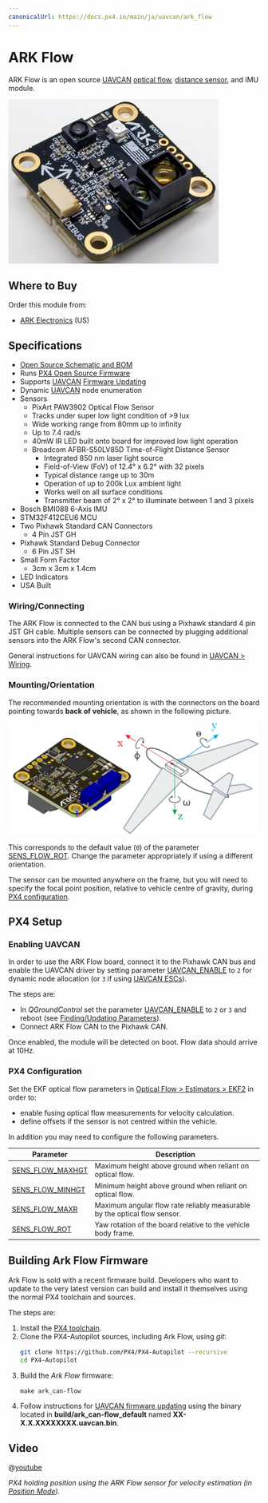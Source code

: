 ```yaml
---
canonicalUrl: https://docs.px4.io/main/ja/uavcan/ark_flow
---
```


# ARK Flow

ARK Flow is an open source [UAVCAN](README.md) [optical flow](../sensor/optical_flow.md), [distance sensor](../sensor/rangefinders.md), and IMU module.

![ARK Flow](../../assets/hardware/sensors/optical_flow/ark_flow.jpg)

## Where to Buy

Order this module from:

* [ARK Electronics](https://arkelectron.com/product/ark-flow/) (US)

## Specifications

* [Open Source Schematic and BOM](https://github.com/ARK-Electronics/ARK_Flow)
* Runs [PX4 Open Source Firmware](https://github.com/PX4/PX4-Autopilot/tree/master/boards/ark/can-flow)
* Supports [UAVCAN](README.md) [Firmware Updating](node_firmware.md)
* Dynamic [UAVCAN](README.md) node enumeration
* Sensors
    * PixArt PAW3902 Optical Flow Sensor
    * Tracks under super low light condition of >9 lux
    * Wide working range from 80mm up to infinity
    * Up to 7.4 rad/s
    * 40mW IR LED built onto board for improved low light operation
  * Broadcom AFBR-S50LV85D Time-of-Flight Distance Sensor
    * Integrated 850 nm laser light source
    * Field-of-View (FoV) of 12.4° x 6.2° with 32 pixels
    * Typical distance range up to 30m
    * Operation of up to 200k Lux ambient light
    * Works well on all surface conditions
    * Transmitter beam of 2° x 2° to illuminate between 1 and 3 pixels
* Bosch BMI088 6-Axis IMU
* STM32F412CEU6 MCU
* Two Pixhawk Standard CAN Connectors
  * 4 Pin JST GH
* Pixhawk Standard Debug Connector
  * 6 Pin JST SH
* Small Form Factor
  * 3cm x 3cm x 1.4cm
* LED Indicators
* USA Built



### Wiring/Connecting

The ARK Flow is connected to the CAN bus using a Pixhawk standard 4 pin JST GH cable. Multiple sensors can be connected by plugging additional sensors into the ARK Flow's second CAN connector.

General instructions for UAVCAN wiring can also be found in [UAVCAN > Wiring](../uavcan/README.md#wiring).

<a id="mounting"></a>

### Mounting/Orientation

The recommended mounting orientation is with the connectors on the board pointing towards **back of vehicle**, as shown in the following picture.

![ARK Flow align with Pixhawk](../../assets/hardware/sensors/optical_flow/ark_flow_orientation.png)

This corresponds to the default value (`0`) of the parameter [SENS_FLOW_ROT](../advanced_config/parameter_reference.md#SENS_FLOW_ROT). Change the parameter appropriately if using a different orientation.

The sensor can be mounted anywhere on the frame, but you will need to specify the focal point position, relative to vehicle centre of gravity, during [PX4 configuration](#px4-configuration).


## PX4 Setup

### Enabling UAVCAN

In order to use the ARK Flow board, connect it to the Pixhawk CAN bus and enable the UAVCAN driver by setting parameter [UAVCAN_ENABLE](../advanced_config/parameter_reference.md#UAVCAN_ENABLE) to `2` for dynamic node allocation (or `3` if using [UAVCAN ESCs](../uavcan/escs.md)).

The steps are:
- In *QGroundControl* set the parameter [UAVCAN_ENABLE](../advanced_config/parameter_reference.md#UAVCAN_ENABLE) to `2` or `3` and reboot (see [Finding/Updating Parameters](../advanced_config/parameters.md)).
- Connect ARK Flow CAN to the Pixhawk CAN.

Once enabled, the module will be detected on boot. Flow data should arrive at 10Hz.

### PX4 Configuration

Set the EKF optical flow parameters in [Optical Flow > Estimators > EKF2](../sensor/optical_flow.md#ekf2) in order to:
- enable fusing optical flow measurements for velocity calculation.
- define offsets if the sensor is not centred within the vehicle.

In addition you may need to configure the following parameters.

| Parameter                                                                                                           | Description                                                               |
| ------------------------------------------------------------------------------------------------------------------- | ------------------------------------------------------------------------- |
| <span id="SENS_FLOW_MAXHGT"></span>[SENS_FLOW_MAXHGT](../advanced_config/parameter_reference.md#SENS_FLOW_MAXHGT) | Maximum height above ground when reliant on optical flow.                 |
| <span id="SENS_FLOW_MINHGT"></span>[SENS_FLOW_MINHGT](../advanced_config/parameter_reference.md#SENS_FLOW_MINHGT) | Minimum height above ground when reliant on optical flow.                 |
| <span id="SENS_FLOW_MAXR"></span>[SENS_FLOW_MAXR](../advanced_config/parameter_reference.md#SENS_FLOW_MAXR)       | Maximum angular flow rate reliably measurable by the optical flow sensor. |
| <span id="SENS_FLOW_ROT"></span>[SENS_FLOW_ROT](../advanced_config/parameter_reference.md#SENS_FLOW_ROT)          | Yaw rotation of the board relative to the vehicle body frame.             |


## Building Ark Flow Firmware

Ark Flow is sold with a recent firmware build. Developers who want to update to the very latest version can build and install it themselves using the normal PX4 toolchain and sources.

The steps are:
1. Install the [PX4 toolchain](../dev_setup/dev_env.md).
1. Clone the PX4-Autopilot sources, including Ark Flow, using *git*:
   ```bash
   git clone https://github.com/PX4/PX4-Autopilot --recursive
   cd PX4-Autopilot
   ```
1. Build the *Ark Flow* firmware:
   ```
   make ark_can-flow
   ```
1. Follow instructions for [UAVCAN firmware updating](node_firmware.md) using the binary located in **build/ark_can-flow_default** named **XX-X.X.XXXXXXXX.uavcan.bin**.

## Video

@[youtube](https://youtu.be/aPQKgUof3Pc)
<!-- ARK Flow with PX4 Optical Flow Position Hold: 20210605 -->
*PX4 holding position using the ARK Flow sensor for velocity estimation (in [Position Mode](../flight_modes/position_mc.md)).* 